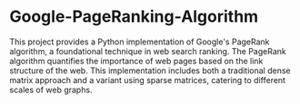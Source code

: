 # Google-PageRanking-Algorithm
 This project provides a Python implementation of Google's PageRank algorithm, a foundational technique in web search ranking. The PageRank algorithm quantifies the importance of web pages based on the link structure of the web. This implementation includes both a traditional dense matrix approach and a variant using sparse matrices, catering to different scales of web graphs.
